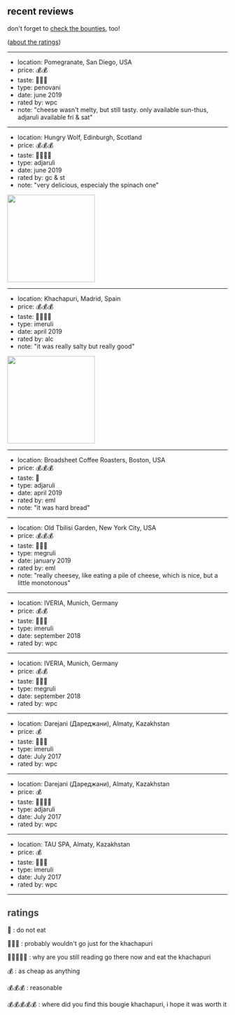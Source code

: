 <h2>recent reviews</h2>

don't forget to [check the bounties](/bounties), too!

([about the ratings](#about-the-ratings))

----

* location: Pomegranate, San Diego, USA
* price: 💰💰
* taste: 💛💛💛
* type: penovani
* date: june 2019
* rated by: wpc
* note: "cheese wasn't melty, but still tasty. only available sun-thus, adjaruli available fri & sat"

----

* location: Hungry Wolf, Edinburgh, Scotland
* price: 💰💰💰
* taste: 💛💛💛💛
* type: adjaruli
* date: june 2019
* rated by: gc & st
* note: "very delicious, especialy the spinach one"

<img width="200" src="/images/khachapuri_edinburgh.jpg"/>

----

* location: Khachapuri, Madrid, Spain
* price: 💰💰💰
* taste: 💛💛💛💛
* type: imeruli
* date: april 2019
* rated by: alc
* note: "it was really salty but really good"

<img width="200" src="/images/khachapuri_madrid.jpg"/>

----

* location: Broadsheet Coffee Roasters, Boston, USA
* price: 💰💰💰
* taste: 💛
* type: adjaruli
* date: april 2019
* rated by: eml
* note: "it was hard bread"

----

* location: Old Tbilisi Garden, New York City, USA
* price: 💰💰💰
* taste: 💛💛💛
* type: megruli
* date: january 2019
* rated by: eml
* note: "really cheesey, like eating a pile of cheese, which is nice, but a little monotonous"

----

* location: IVERIA, Munich, Germany
* price: 💰💰
* taste: 💛💛💛
* type: imeruli
* date: september 2018
* rated by: wpc

----

* location: IVERIA, Munich, Germany
* price: 💰💰
* taste: 💛💛💛
* type: megruli
* date: september 2018
* rated by: wpc

----

* location: Darejani (Дареджани), Almaty, Kazakhstan
* price: 💰
* taste: 💛💛💛
* type: imeruli
* date: July 2017
* rated by: wpc

----

* location: Darejani (Дареджани), Almaty, Kazakhstan
* price: 💰
* taste: 💛💛💛💛
* type: adjaruli
* date: July 2017
* rated by: wpc

----

* location: TAU SPA, Almaty, Kazakhstan
* price: 💰
* taste: 💛💛💛
* type: imeruli
* date: July 2017
* rated by: wpc

----

<a id="about-the-ratings" style="color:#444;"><h2>ratings</h2></a>

💛
: do not eat

💛💛💛
: probably wouldn't go just for the khachapuri

💛💛💛💛💛
: why are you still reading go there now and eat the khachapuri

💰
: as cheap as anything

💰💰💰
: reasonable

💰💰💰💰💰
: where did you find this bougie khachapuri, i hope it was worth it

